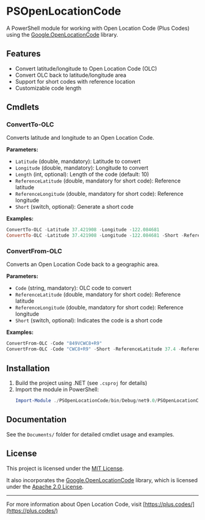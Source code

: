 ﻿# PSOpenLocationCode

A PowerShell module for working with Open Location Code (Plus Codes) using the [Google.OpenLocationCode](https://github.com/google/open-location-code) library.

## Features
- Convert latitude/longitude to Open Location Code (OLC)
- Convert OLC back to latitude/longitude area
- Support for short codes with reference location
- Customizable code length

## Cmdlets

### ConvertTo-OLC
Converts latitude and longitude to an Open Location Code.

**Parameters:**
- `Latitude` (double, mandatory): Latitude to convert
- `Longitude` (double, mandatory): Longitude to convert
- `Length` (int, optional): Length of the code (default: 10)
- `ReferenceLatitude` (double, mandatory for short code): Reference latitude
- `ReferenceLongitude` (double, mandatory for short code): Reference longitude
- `Short` (switch, optional): Generate a short code

**Examples:**
```powershell
ConvertTo-OLC -Latitude 37.421908 -Longitude -122.084681
ConvertTo-OLC -Latitude 37.421908 -Longitude -122.084681 -Short -ReferenceLatitude 37.4 -ReferenceLongitude -122.08
```

### ConvertFrom-OLC
Converts an Open Location Code back to a geographic area.

**Parameters:**
- `Code` (string, mandatory): OLC code to convert
- `ReferenceLatitude` (double, mandatory for short code): Reference latitude
- `ReferenceLongitude` (double, mandatory for short code): Reference longitude
- `Short` (switch, optional): Indicates the code is a short code

**Examples:**
```powershell
ConvertFrom-OLC -Code "849VCWC8+R9"
ConvertFrom-OLC -Code "CWC8+R9" -Short -ReferenceLatitude 37.4 -ReferenceLongitude -122.08
```

## Installation

1. Build the project using .NET (see `.csproj` for details)
2. Import the module in PowerShell:
   ```powershell
   Import-Module ./PSOpenLocationCode/bin/Debug/net9.0/PSOpenLocationCode.dll
   ```

## Documentation
See the `Documents/` folder for detailed cmdlet usage and examples.

## License
This project is licensed under the [MIT License](./LICENSE).

It also incorporates the [Google.OpenLocationCode](https://github.com/google/open-location-code) library, which is licensed under the [Apache 2.0 License](https://www.apache.org/licenses/LICENSE-2.0).

---
For more information about Open Location Code, visit [https://plus.codes/](https://plus.codes/)
